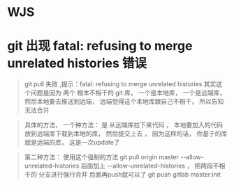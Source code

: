 # WJS
# git 出现 fatal: refusing to merge unrelated histories 错误
  > git pull 失败 ,提示：fatal: refusing to merge unrelated histories 其实这个问题是因为 两个 根本不相干的 git 库， 一个是本地库， 一个是远端库， 然后本地要去推送到远端， 远端觉得这个本地库跟自己不相干， 所以告知无法合并

  > 具体的方法， 一个种方法： 是 从远端库拉下来代码 ， 本地要加入的代码放到远端库下载到本地的库， 然后提交上去 ， 因为这样的话， 你基于的库就是远端的库， 这是一次update了

  > 第二种方法：
  使用这个强制的方法 git pull origin master --allow-unrelated-histories
  后面加上 --allow-unrelated-histories ， 把两段不相干的 分支进行强行合并
  后面再push就可以了 git push gitlab master:init